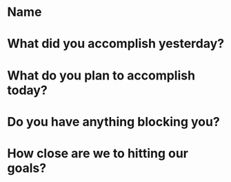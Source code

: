 # Name

# What did you accomplish yesterday?

# What do you plan to accomplish today?

# Do you have anything blocking you?
 
# How close are we to hitting our goals?
